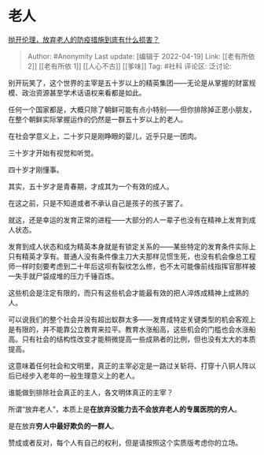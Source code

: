 # 老人
[抛开伦理，放弃老人的防疫措施到底有什么损害？](https://www.zhihu.com/question/391353485/answer/1189859567)

> Author: #Anonymity
> Last update: [编辑于 2022-04-19]
> Link: [[老有所依 2]] [[老有所依 1]] [[人心不古]] [[爹味]]
> Tag: #社科
> 评论区:
> 泛讨论:

别开玩笑了，这个世界的主宰是五十岁以上的精英集团——无论是从掌握的财富规模、政治资源甚至学术话语权来看都是如此。

任何一个国家都是，大概只除了朝鲜可能有点小特别——但你排除掉正恩小朋友，在整个朝鲜实际掌握运作的仍然是一群五十岁以上的老人。

在社会学意义上，二十岁只是刚睁眼的婴儿，近乎只是一团肉。

三十岁才开始有视觉和听觉。

四十岁才刚懂事。

其实，五十岁才是青春期，才成其为一个有效的成人。

在这之前，只是不知道或者不承认自己是孩子的孩子罢了。

就这，还是幸运的发育正常的进程——大部分的人一辈子也没有在精神上发育到成人状态。

发育到成人状态和成为精英本身就是有锁定关系的——某些特定的发育条件实际上只有精英才享有。普通人没有条件像主刀大夫那样见惯生死，也没有机会像总工程师一样时刻要考虑到二十年后这坝有裂纹怎么修，也不太可能像前线指挥官那样被一失手就尸袋成堆的压力千锤百炼。

这些机会是注定有限的，而只有这些机会才能最有效的把人淬炼成精神上成熟的人。

可以说我们的整个社会并没有超出蚁群太多——发育成特定关键类型的机会客观上是有限的，并不能靠公立教育来拉平。教育水涨船高，这些机会的门槛也会水涨船高。只有社会的结构性改变才能稍微提高一些成熟者的比例，但也没有太大的本质提高。

这意味着任何社会和文明里，真正的主宰必定是一路过关斩将、打穿十八铜人阵以后已经步入老年的一般生理意义上的老人。

谁能做到排除社会真正的主人，各文明体真正的主宰？

所谓“放弃老人”，本质上是**在放弃没能力去不会放弃老人的专属医院的穷人**。

是在放弃**穷人中最好欺负的一群人**。

赞成或者反对，每个人有自己的权利，但是请按照这个实质版考虑你的立场。
